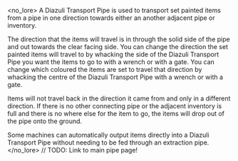 <no_lore>
A Diazuli Transport Pipe is used to transport set painted items from a pipe in one direction towards either an another adjacent pipe or inventory.

The direction that the items will travel is in through the solid side of the pipe and out towards the clear facing side.
You can change the direction the set painted items will travel to by whacking the side of the Diazuli Transport Pipe you want the items to go to with a wrench or with a gate.
You can change which coloured the items are set to travel that direction by whacking the centre of the Diazuli Transport Pipe with a wrench or with a gate.

Items will not travel back in the direction it came from and only in a different direction.
If there is no other connecting pipe or the adjacent inventory is full and there is no where else for the item to go, the items will drop out of the pipe onto the ground.

Some machines can automatically output items directly into a Diazuli Transport Pipe without needing to be fed through an extraction pipe.
</no_lore>
// TODO: Link to main pipe page!
